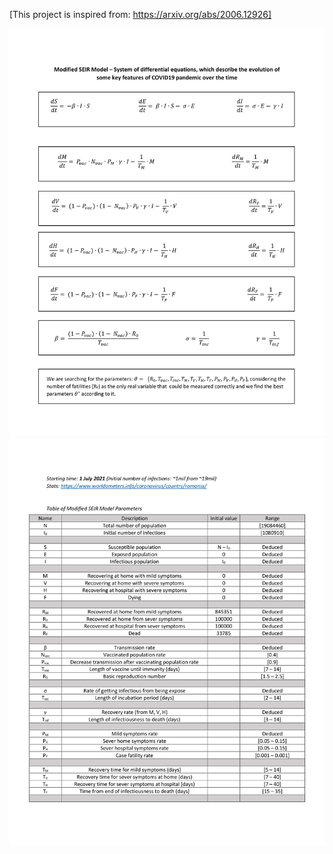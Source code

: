 [This project is inspired from: https://arxiv.org/abs/2006.12926]

![Doc-1](/documentation/documentation-1.jpg)
![Doc-2](/documentation/documentation-2.jpg)
